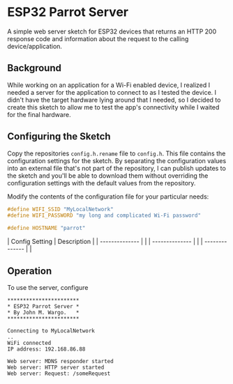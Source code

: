 # ESP32 Parrot Server

A simple web server sketch for ESP32 devices that returns an HTTP 200 response code and information about the request to the calling device/application.

## Background

While working on an application for a Wi-Fi enabled device, I realized I needed a server for the application to connect to as I tested the device. I didn't have the target hardware lying around that I needed, so I decided to create this sketch to allow me to test the app's connectivity while I waited for the final hardware.

## Configuring the Sketch

Copy the repositories `config.h.rename` file to `config.h`. This file contains the configuration settings for the sketch. By separating the configuration values into an external file that's not part of the repository, I can publish updates to the sketch and you'll be able to download them without overriding the configuration settings with the default values from the repository.

Modify the contents of the configuration file for your particular needs:

```c
#define WIFI_SSID "MyLocalNetwork"
#define WIFI_PASSWORD "my long and complicated Wi-Fi password"

#define HOSTNAME "parrot"
```

| Config Setting | Description |
| -------------- |  |
| -------------- |  |
| -------------- |  |

## Operation

To use the server, configure 


```text
***********************
* ESP32 Parrot Server * 
* By John M. Wargo.   * 
***********************

Connecting to MyLocalNetwork
..
WiFi connected
IP address: 192.168.86.88

Web server: MDNS responder started
Web server: HTTP server started
Web server: Request: /someRequest
```
